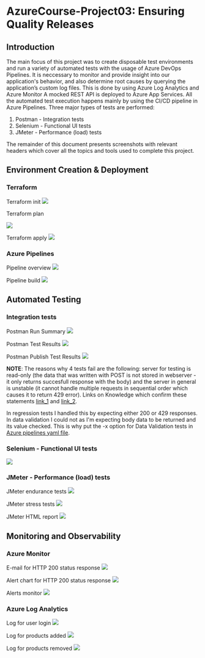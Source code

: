 # AzureCourse-Project03: Ensuring Quality Releases

## Introduction

The main focus of this project was to create disposable test environments and run a variety of automated tests with the usage of Azure DevOps Pipelines. It is neccessary to monitor and provide insight into our application's behavior, and also determine root causes by querying the application’s custom log files. This is done by using Azure Log Analytics and Azure Monitor
A mocked REST API is deployed to Azure App Services. All the automated test execution happens mainly by using the CI/CD pipeline in Azure Pipelines.
Three major types of tests are performed:

1. Postman - Integration tests
2. Selenium - Functional UI tests
3. JMeter - Performance (load) tests

The remainder of this document presents screenshots with relevant headers which cover all the topics and tools used to complete this project.
## Environment Creation & Deployment

### Terraform

Terraform init
![](https://github.com/Marko-Buda/AzureCourse-Project03/blob/master/screenshots/terraform_init.JPG)


Terraform plan

![](https://github.com/Marko-Buda/AzureCourse-Project03/blob/master/screenshots/terraform_plan.JPG)


Terraform apply
![](https://github.com/Marko-Buda/AzureCourse-Project03/blob/master/screenshots/terraform_apply.JPG)

### Azure Pipelines

Pipeline overview
![](https://github.com/Marko-Buda/AzureCourse-Project03/blob/master/screenshots/pipeline_summary.JPG)

Pipeline build
![](https://github.com/Marko-Buda/AzureCourse-Project03/blob/master/screenshots/pipeline_build.JPG)


## Automated Testing

### Integration tests

Postman Run Summary
![](https://github.com/Marko-Buda/AzureCourse-Project03/blob/master/screenshots/postman_tests_run_summary.JPG)

Postman Test Results
![](https://github.com/Marko-Buda/AzureCourse-Project03/blob/master/screenshots/postman_tests_results.JPG)

Postman Publish Test Results
![](https://github.com/Marko-Buda/AzureCourse-Project03/blob/master/screenshots/postman_publish_tests.JPG)

**NOTE**: The reasons why 4 tests fail are the following: server for testing is read-only (the data that was written with POST is not stored in webserver - it only returns succesfull response with the body) and the server in general is unstable (it cannot handle multiple requests in sequential order which causes it to return 429 error).
Links on Knowledge which confirm these statements [link_1](https://knowledge.udacity.com/questions/398515) and [link_2](https://knowledge.udacity.com/questions/636454).

In regression tests I handled this by expecting either 200 or 429 responses. In data validation I could not as I'm expecting body data to be returned and its value checked. This is why put the -x option for Data Validation tests in [Azure pipelines yaml file](https://github.com/Marko-Buda/AzureCourse-Project03/blob/master/azure-pipelines.yaml#L78).

### Selenium - Functional UI tests

![](https://github.com/Marko-Buda/AzureCourse-Project03/blob/master/screenshots/selenium_ui_tests.JPG)

### JMeter - Performance (load) tests

JMeter endurance tests
![](https://github.com/Marko-Buda/AzureCourse-Project03/blob/master/screenshots/jmeter_endurance_tests.JPG)

JMeter stress tests
![](https://github.com/Marko-Buda/AzureCourse-Project03/blob/master/screenshots/jmeter_stress_tests.JPG)

JMeter HTML report
![](https://github.com/Marko-Buda/AzureCourse-Project03/blob/master/screenshots/jmeter_HTML_results_page.JPG)

## Monitoring and Observability

### Azure Monitor

E-mail for HTTP 200 status response
![](https://github.com/Marko-Buda/AzureCourse-Project03/blob/master/screenshots/email_alert.JPG)

Alert chart for HTTP 200 status response
![](https://github.com/Marko-Buda/AzureCourse-Project03/blob/master/screenshots/monitor_alert_chart.JPG)

Alerts monitor
![](https://github.com/Marko-Buda/AzureCourse-Project03/blob/master/screenshots/monitor_alert.JPG)

### Azure Log Analytics

Log for user login
![](https://github.com/Marko-Buda/AzureCourse-Project03/blob/master/screenshots/log_analytics_user_login.JPG)

Log for products added
![](https://github.com/Marko-Buda/AzureCourse-Project03/blob/master/screenshots/log_analytics_products_added.JPG)

Log for products removed
![](https://github.com/Marko-Buda/AzureCourse-Project03/blob/master/screenshots/log_analytics_products_removed.JPG)
